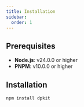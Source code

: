 ```yaml
---
title: Installation
sidebar:
  order: 1
---
```


## Prerequisites

- **Node.js**: v24.0.0 or higher
- **PNPM**: v10.0.0 or higher

## Installation

```bash
npm install dpkit
```
